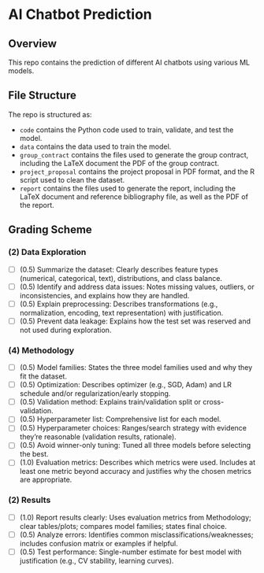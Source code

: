 # AI Chatbot Prediction

## Overview

This repo contains the prediction of different AI chatbots using various ML models.

## File Structure

The repo is structured as:
-   `code` contains the Python code used to train, validate, and test the model.
-   `data` contains the data used to train the model.
-   `group_contract` contains the files used to generate the group contract, including the LaTeX document the PDF of the group contract.
-   `project_proposal` contains the project proposal in PDF format, and the R script used to clean the dataset.
-   `report` contains the files used to generate the report, including the LaTeX document and reference bibliography file, as well as the PDF of the report.

## Grading Scheme

### (2) Data Exploration

- [ ] (0.5) Summarize the dataset: Clearly describes feature types (numerical, categorical, text), distributions, and class balance.
- [ ] (0.5) Identify and address data issues: Notes missing values, outliers, or inconsistencies, and explains how they are handled.
- [ ] (0.5) Explain preprocessing: Describes transformations (e.g., normalization, encoding, text representation) with justification.
- [ ] (0.5) Prevent data leakage: Explains how the test set was reserved and not used during exploration.

### (4) Methodology

- [ ] (0.5) Model families: States the three model families used and why they fit the dataset.
- [ ] (0.5) Optimization: Describes optimizer (e.g., SGD, Adam) and LR schedule and/or regularization/early stopping.
- [ ] (0.5) Validation method: Explains train/validation split or cross-validation.
- [ ] (0.5) Hyperparameter list: Comprehensive list for each model.
- [ ] (0.5) Hyperparameter choices: Ranges/search strategy with evidence they’re reasonable (validation results, rationale).
- [ ] (0.5) Avoid winner-only tuning: Tuned all three models before selecting the best.
- [ ] (1.0) Evaluation metrics: Describes which metrics were used. Includes at least one metric beyond accuracy and justifies why the chosen metrics are appropriate.

### (2) Results

- [ ] (1.0) Report results clearly: Uses evaluation metrics from Methodology; clear tables/plots; compares model families; states final choice.
- [ ] (0.5) Analyze errors: Identifies common misclassifications/weaknesses; includes confusion matrix or examples if helpful.
- [ ] (0.5) Test performance: Single-number estimate for best model with justification (e.g., CV stability, learning curves).
